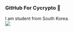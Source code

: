 ### GitHub For Cycrypto 👋
I am student from South Korea.<br/>
<img src="https://img.shields.io/badge/Python-3766AB?style=flat-square&logo=Python&logoColor=white"/></a>


<!--
**Cycrypto/Cycrypto** is a ✨ _special_ ✨ repository because its `README.md` (this file) appears on your GitHub profile.

Here are some ideas to get you started:

- 🔭 I’m currently working on ...
- 🌱 I’m currently learning ...
- 👯 I’m looking to collaborate on ...
- 🤔 I’m looking for help with ...
- 💬 Ask me about ...
- 📫 How to reach me: ...
- 😄 Pronouns: ...
- ⚡ Fun fact: ...
-->
